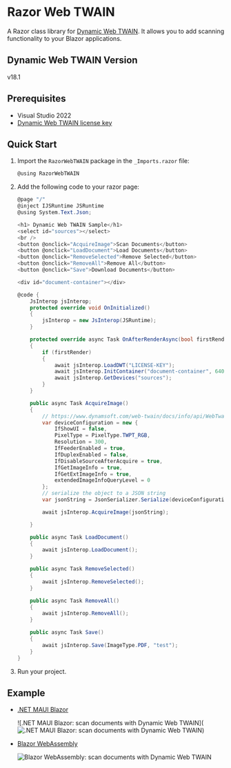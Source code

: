 # Razor Web TWAIN
A Razor class library for [Dynamic Web TWAIN](https://www.dynamsoft.com/web-twain/overview/). It allows you to add scanning functionality to your Blazor applications.

## Dynamic Web TWAIN Version
v18.1

## Prerequisites
- Visual Studio 2022
- [Dynamic Web TWAIN license key](https://www.dynamsoft.com/customer/license/trialLicense?product=dwt)

## Quick Start
1. Import the `RazorWebTWAIN` package in the `_Imports.razor` file:
    ```cs
    @using RazorWebTWAIN
    ```
2. Add the following code to your razor page:

    ```csharp
    @page "/"
    @inject IJSRuntime JSRuntime
    @using System.Text.Json;

    <h1> Dynamic Web TWAIN Sample</h1>
    <select id="sources"></select>
    <br />
    <button @onclick="AcquireImage">Scan Documents</button>
    <button @onclick="LoadDocument">Load Documents</button>
    <button @onclick="RemoveSelected">Remove Selected</button>
    <button @onclick="RemoveAll">Remove All</button>
    <button @onclick="Save">Download Documents</button>

    <div id="document-container"></div>

    @code {
        JsInterop jsInterop;
        protected override void OnInitialized()
        {
            jsInterop = new JsInterop(JSRuntime);
        }

        protected override async Task OnAfterRenderAsync(bool firstRender)
        {
            if (firstRender)
            {
                await jsInterop.LoadDWT("LICENSE-KEY");
                await jsInterop.InitContainer("document-container", 640, 640);
                await jsInterop.GetDevices("sources");
            }
        }

        public async Task AcquireImage()
        {
            // https://www.dynamsoft.com/web-twain/docs/info/api/WebTwain_Acquire.html#acquireimageasync
            var deviceConfiguration = new {
                IfShowUI = false,
                PixelType = PixelType.TWPT_RGB,
                Resolution = 300,
                IfFeederEnabled = true,
                IfDuplexEnabled = false,
                IfDisableSourceAfterAcquire = true,
                IfGetImageInfo = true,
                IfGetExtImageInfo = true,
                extendedImageInfoQueryLevel = 0
            };
            // serialize the object to a JSON string
            var jsonString = JsonSerializer.Serialize(deviceConfiguration);

            await jsInterop.AcquireImage(jsonString);

        }

        public async Task LoadDocument()
        {
            await jsInterop.LoadDocument();
        }

        public async Task RemoveSelected()
        {
            await jsInterop.RemoveSelected();
        }

        public async Task RemoveAll()
        {
            await jsInterop.RemoveAll();
        }

        public async Task Save()
        {
            await jsInterop.Save(ImageType.PDF, "test");
        }
    }

    ```

3. Run your project.

## Example
- [.NET MAUI Blazor](https://github.com/yushulx/Razor-Web-TWAIN/tree/main/example/MauiDocumentScanner)
    
    ![.NET MAUI Blazor: scan documents with Dynamic Web TWAIN](![.NET MAUI Blazor: scan documents with Dynamic Web TWAIN](https://camo.githubusercontent.com/7ef7a507d341011a71fe687ac15bb0212b398c0f187db8df1672c784243b7f9c/68747470733a2f2f7777772e64796e616d736f66742e636f6d2f636f6465706f6f6c2f696d672f323032332f30342f646f746e65742d6d6175692d77696e646f77732d646f63756d656e742d7363616e6e65722e706e67))

- [Blazor WebAssembly](https://github.com/yushulx/Razor-Web-TWAIN/tree/main/example/web)

    ![Blazor WebAssembly: scan documents with Dynamic Web TWAIN](https://www.dynamsoft.com/codepool/img/2023/04/dotnet-blazor-web-document-scanner.png)